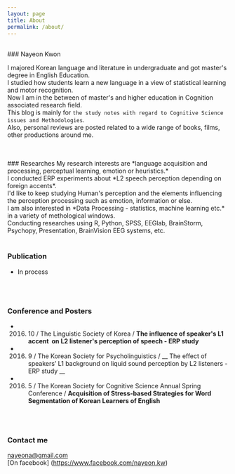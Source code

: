 ```yaml
---
layout: page
title: About
permalink: /about/
---
```


<br>
  ### Nayeon Kwon

I majored Korean language and literature in undergraduate and got master's degree in English Education.<br>
I studied how students learn a new language in a view of statistical learning and motor recognition.<br>
Now I am in the between of master's and higher education in Cognition associated research field.<br>
This blog is mainly for `the study notes with regard to Cognitive Science issues and Methodologies`.<br>
Also, personal reviews are posted related to a wide range of books, films, other productions around me.<br>

<br>
<br>
### Researches
My research interests are *language acquisition and processing, perceptual learning, emotion or heuristics.*<br>
I conducted ERP experiments about *L2 speech perception depending on foreign accents*.<br>
I'd like to keep studying Human's perception and the elements influencing the perception processing such as emotion, information or else.<br>   
I am also interested in *Data Processing - statistics, machine learning etc.* in a variety of methological windows.<br>
Conducting researches using R, Python, SPSS, EEGlab, BrainStorm, Psychopy, Presentation, BrainVision EEG systems, etc. 
<br>
<br>

### Publication
- In process 
<br>
<br>

### Conference and Posters
- 2016. 10 / The Linguistic Society of Korea / __The influence of speaker's L1 accent  on L2 listener's perception of speech - ERP study__
- 2016. 9 / The Korean Society for Psycholinguistics / __ The effect of speakers’ L1 background on liquid sound perception by L2 listeners - ERP study __
- 2016. 5 / The Korean Society for Cognitive Science Annual Spring Conference / __Acquisition of Stress-based Strategies for Word Segmentation of Korean Learners of English__


<br>
<br>

### Contact me

[nayeona@gmail.com](mailto:nayeona@gmail.com)<br>
[On facebook] (https://www.facebook.com/nayeon.kw)
